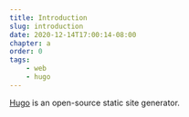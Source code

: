 ```yaml
---
title: Introduction
slug: introduction
date: 2020-12-14T17:00:14-08:00
chapter: a
order: 0
tags:
    - web
    - hugo
---
```


[Hugo](https://gohugo.io/) is an open-source static site generator.
